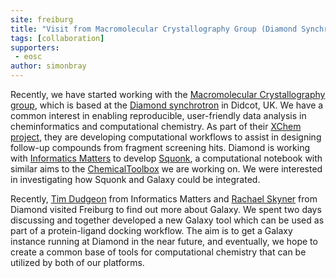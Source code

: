 ```yaml
---
site: freiburg
title: "Visit from Macromolecular Crystallography Group (Diamond Synchrotron)"
tags: [collaboration]
supporters:
 - eosc
author: simonbray
---
```


Recently, we have started working with the [Macromolecular Crystallography group](https://www.diamond.ac.uk/Instruments/Mx.html), which is based at the [Diamond synchrotron](https://www.diamond.ac.uk) in Didcot, UK. We have a common interest in enabling reproducible, user-friendly data analysis in cheminformatics and computational chemistry. As part of their [XChem project](https://www.diamond.ac.uk/Instruments/Mx/Fragment-Screening.html), they are developing computational workflows to assist in designing follow-up compounds from fragment screening hits. Diamond is working with [Informatics Matters](https://www.informaticsmatters.com/) to develop [Squonk](https://squonk.it), a computational notebook with similar aims to the [ChemicalToolbox](http://cheminformatics.usegalaxy.eu) we are working on. We were interested in investigating how Squonk and Galaxy could be integrated.

Recently, [Tim Dudgeon](https://www.linkedin.com/in/timdudgeon/) from Informatics Matters and [Rachael Skyner](https://www.diamond.ac.uk/Instruments/Mx/Fragment-Screening/XChem-team/Skyner.html) from Diamond visited Freiburg to find out more about Galaxy. We spent two days discussing and together developed a new Galaxy tool which can be used as part of a protein-ligand docking workflow. The aim is to get a Galaxy instance running at Diamond in the near future, and eventually, we hope to create a common base of tools for computational chemistry that can be utilized by both of our platforms.
